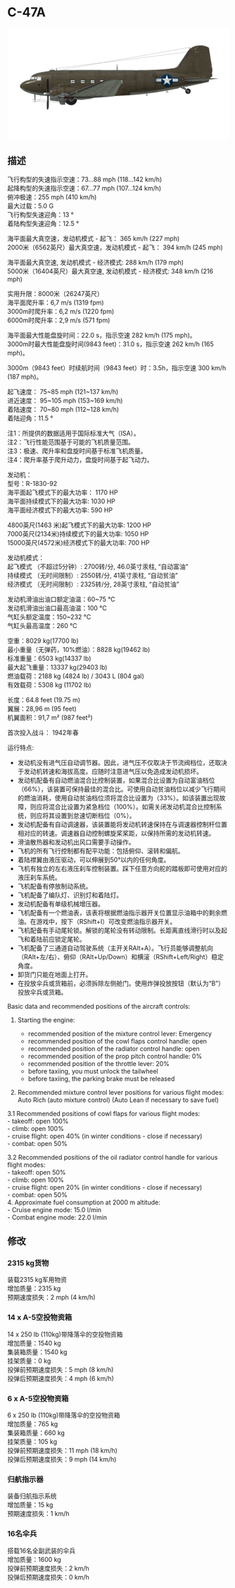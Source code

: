 # C-47A  
  
![c47a](../images/c47a.png)  
  
## 描述  
  
飞行构型的失速指示空速：73...88 mph (118...142 km/h)  
起降构型的失速指示空速：67...77 mph (107...124 km/h)  
俯冲极速：255 mph (410 km/h)  
最大过载：5.0 G  
飞行构型失速迎角：13 °  
着陆构型失速迎角：12.5 °  
  
海平面最大真空速，发动机模式 - 起飞： 365 km/h (227 mph)  
2000米（6562英尺）最大真空速，发动机模式 - 起飞： 394 km/h (245 mph)  
  
海平面最大真空速, 发动机模式 - 经济模式: 288 km/h (179 mph)  
5000米（16404英尺）最大真空速, 发动机模式 - 经济模式: 348 km/h (216 mph)  
  
实用升限：8000米（26247英尺）  
海平面爬升率：6,7 m/s (1319 fpm)  
3000m时爬升率：6,2 m/s (1220 fpm)  
6000m时爬升率：2,9 m/s (571 fpm)  
  
海平面最大性能盘旋时间：22.0 s，指示空速 282 km/h (175 mph)。  
3000m时最大性能盘旋时间(9843 feet)：31.0 s，指示空速 262 km/h (165 mph)。  
  
3000m（9843 feet）时续航时间（9843 feet）时：3.5h，指示空速 300 km/h (187 mph)。  
  
起飞速度： 75~85 mph (121~137 km/h)  
进近速度： 95~105 mph (153~169 km/h)  
着陆速度： 70~80 mph (112~128 km/h)  
着陆迎角：11.5 °  
  
注1：所提供的数据适用于国际标准大气（ISA）。  
注2：飞行性能范围基于可能的飞机质量范围。  
注3：极速、爬升率和盘旋时间基于标准飞机质量。  
注4：爬升率基于爬升动力，盘旋时间基于起飞动力。  
  
发动机：  
型号：R-1830-92  
海平面起飞模式下的最大功率： 1170 HP  
海平面持续模式下的最大功率: 1030 HP  
海平面经济模式下的最大功率: 590 HP  
  
4800英尺(1463 米)起飞模式下的最大功率: 1200 HP  
7000英尺(2134米)持续模式下的最大功率: 1050 HP  
15000英尺(4572米)经济模式下的最大功率: 700 HP  
  
发动机模式：  
起飞模式 （不超过5分钟）: 2700转/分, 46.0英寸汞柱, “自动富油”  
持续模式 （无时间限制）: 2550转/分, 41英寸汞柱, “自动贫油”  
经济模式 （无时间限制）: 2325转/分, 28英寸汞柱, “自动贫油”  
  
发动机滑油出油口额定油温：60~75 °C  
发动机滑油出油口最高油温：100 °C  
气缸头额定温度：150~232 °C  
气缸头最高温度：260 °C  
  
空重：8029 kg(17700 lb)  
最小重量（无弹药，10%燃油）：8828 kg(19462 lb)  
标准重量：6503 kg(14337 lb)  
最大起飞重量：13337 kg(29403 lb)  
燃油载荷：2188 kg (4824 lb) / 3043 L (804 gal)  
有效载荷：5308 kg (11702 lb)  
  
长度：64.8 feet (19.75 m)  
翼展：28,96 m (95 feet)  
机翼面积：91,7 m² (987 feet²)  
  
首次投入战斗： 1942年春  
  
运行特点:  
- 发动机没有进气压自动调节器。因此，进气压不仅取决于节流阀档位，还取决于发动机转速和海拔高度。应随时注意进气压以免造成发动机损坏。  
- 发动机配备有自动燃油混合比控制装置，如果混合比设置为自动富油档位（66%），该装置可保持最佳的混合比。可使用自动贫油档位以减少飞行期间的燃油消耗，使用自动贫油档位须将混合比设置为（33%）。如该装置出现故障，则应将混合比设置为紧急档位（100%）。如需关闭发动机混合比控制系统，则应将其设置到怠速切断档位（0%）。  
- 发动机配备有自动调速器，该装置能将发动机转速保持在与调速器控制杆位置相对应的转速。调速器自动控制螺旋桨桨距，以保持所需的发动机转速。  
- 滑油散热器和发动机出风口需要手动操作。  
- 飞机的所有飞行控制都有配平功能：包括俯仰、滚转和偏航。  
- 着陆襟翼由液压驱动，可以伸展到50°以内的任何角度。  
- 飞机有独立的左右液压刹车控制装置。踩下任意方向舵的踏板即可使用对应的液压刹车系统。  
- 飞机配备有停放制动系统。  
- 飞机配备了编队灯、识别灯和着陆灯。  
- 发动机配备有单级机械增压器。  
- 飞机配备有一个燃油表，该表将根据燃油指示器开关位置显示油箱中的剩余燃油。在游戏中，按下（RShift+I）可改变燃油指示器开关。  
- 飞机配备有手动尾轮锁。解锁的尾轮没有转动限制。长距离直线滑行时以及起飞和着陆前应锁定尾轮。  
- 飞机配备了三通道自动驾驶系统（主开关RAlt+A）。飞行员能够调整航向（RAlt+左/右）、俯仰（RAlt+Up/Down）和横滚（RShift+Left/Right）稳定角度。  
- 卸货门只能在地面上打开。  
- 在投放伞兵或货箱前，必须拆除左侧舱门。使用炸弹投放按钮（默认为“B”）投放伞兵或货箱。  
  
Basic data and recommended positions of the aircraft controls:  
1. Starting the engine:  
	- recommended position of the mixture control lever: Emergency  
	- recommended position of the cowl flaps control handle: open  
	- recommended position of the radiator control handle: open  
	- recommended position of the prop pitch control handle: 0%  
	- recommended position of the throttle lever: 20%  
	- before taxiing, you must unlock the tailwheel  
	- before taxiing, the parking brake must be released  
  
2. Recommended mixture control lever positions for various flight modes: Auto Rich (auto mixture control) (Auto Lean if necessary to save fuel)  
  
3.1 Recommended positions of cowl flaps for various flight modes:  
	- takeoff: open 100%  
	- climb: open 100%  
	- cruise flight: open 40% (in winter conditions - close if necessary)  
	- combat: open 50%  
  
3.2 Recommended positions of the oil radiator control handle for various flight modes:  
	- takeoff: open 50%  
	- climb: open 100%  
	- cruise flight: open 20% (in winter conditions - close if necessary)  
	- combat: open 50%  
4. Approximate fuel consumption at 2000 m altitude:  
	- Cruise engine mode: 15.0 l/min  
	- Combat engine mode: 22.0 l/min  
  
## 修改  
  
  
### 2315 kg货物  
  
装载2315 kg军用物资  
增加质量：2315 kg  
预期速度损失：2 mph (4 km/h)  
  
  
### 14 x A-5空投物资箱  
  
14 x 250 lb (110kg)带降落伞的空投物资箱  
增加质量：1540 kg  
集装箱质量：1540 kg  
挂架质量：0 kg  
投弹前预期速度损失：5 mph (8 km/h)  
投弹后预期速度损失：4 mph (6 km/h)  
  
### 6 x A-5空投物资箱  
  
6 x 250 lb (110kg)带降落伞的空投物资箱  
增加质量：765 kg  
集装箱质量：660 kg  
挂架质量：105 kg  
投弹前预期速度损失：11 mph (18 km/h)  
投弹后预期速度损失：9 mph (14 km/h)  
  
### 归航指示器  
  
装备归航指示系统  
增加质量：15 kg  
预期速度损失：1 km/h  
  
### 16名伞兵  
  
搭载16名全副武装的伞兵  
增加质量：1600 kg  
投弹前预期速度损失：2 km/h  
投弹后预期速度损失：0 km/h  
